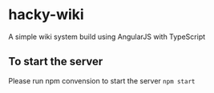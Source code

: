 # hacky-wiki
A simple wiki system build using AngularJS with TypeScript

## To start the server

Please run npm convension to start the server `npm start`
